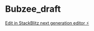 # Bubzee_draft

[Edit in StackBlitz next generation editor ⚡️](https://stackblitz.com/~/github.com/thevinayysharma/Bubzee_draft)